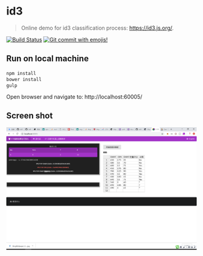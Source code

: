 # id3

> Online demo for id3 classification process: https://id3.js.org/.

[![Build Status](https://travis-ci.com/Jeff-Tian/alpha.svg?branch=master)](https://travis-ci.com/Jeff-Tian/alpha)
[![Git commit with emojis!](https://img.shields.io/badge/gitmoji-git%20commit%20with%20emojis!-brightgreen.svg)](https://gitmoji.js.org)

## Run on local machine

```shell
npm install
bower install
gulp
```

Open browser and navigate to: http://localhost:60005/

## Screen shot

![id3 screen shot](./assets/screenshot.png)
